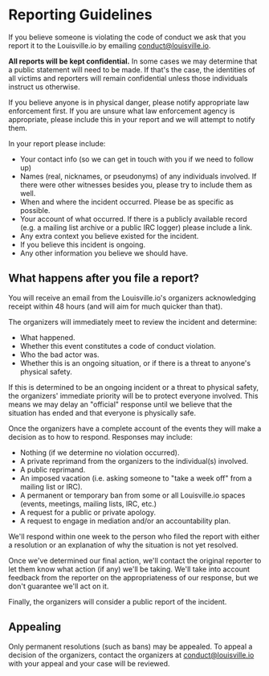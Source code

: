 # Reporting Guidelines

If you believe someone is violating the code of conduct we ask that you report it to the Louisville.io by emailing [conduct@louisville.io](mailto:conduct@louisville.io). 

**All reports will be kept confidential.** In some cases we may determine that a public statement will need to be made. If that's the case, the identities of all victims and reporters will remain confidential unless those individuals instruct us otherwise.

If you believe anyone is in physical danger, please notify appropriate law enforcement first. If you are unsure what law enforcement agency is appropriate, please include this in your report and we will attempt to notify them.

In your report please include:

* Your contact info (so we can get in touch with you if we need to follow up)
* Names (real, nicknames, or pseudonyms) of any individuals involved. If there were other witnesses besides you, please try to include them as well.
* When and where the incident occurred. Please be as specific as possible.
* Your account of what occurred. If there is a publicly available record (e.g. a mailing list archive or a public IRC logger) please include a link.
* Any extra context you believe existed for the incident.
* If you believe this incident is ongoing.
* Any other information you believe we should have.

## What happens after you file a report?

You will receive an email from the Louisville.io's organizers acknowledging receipt within 48 hours (and will aim for much quicker than that).

The organizers will immediately meet to review the incident and determine:

* What happened.
* Whether this event constitutes a code of conduct violation.
* Who the bad actor was.
* Whether this is an ongoing situation, or if there is a threat to anyone's physical safety.

If this is determined to be an ongoing incident or a threat to physical safety, the organizers' immediate priority will be to protect everyone involved. This means we may delay an "official" response until we believe that the situation has ended and that everyone is physically safe.

Once the organizers have a complete account of the events they will make a decision as to how to respond. Responses may include:

* Nothing (if we determine no violation occurred).
* A private reprimand from the organizers to the individual(s) involved.
* A public reprimand.
* An imposed vacation (i.e. asking someone to "take a week off" from a mailing list or IRC).
* A permanent or temporary ban from some or all Louisville.io spaces (events, meetings, mailing lists, IRC, etc.)
* A request for a public or private apology.
* A request to engage in mediation and/or an accountability plan.

We'll respond within one week to the person who filed the report with either a resolution or an explanation of why the situation is not yet resolved.

Once we've determined our final action, we'll contact the original reporter to let them know what action (if any) we'll be taking. We'll take into account feedback from the reporter on the appropriateness of our response, but we don't guarantee we'll act on it.

Finally, the organizers will consider a public report of the incident.

## Appealing

Only permanent resolutions (such as bans) may be appealed. To appeal a decision of the organizers, contact the organizers at [conduct@louisville.io](mailto:conduct@louisville.io) with your appeal and your case will be reviewed.
